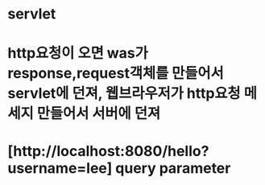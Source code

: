 # servlet
# http요청이 오면 was가 response,request객체를 만들어서 servlet에 던져, 웹브라우저가 http요청 메세지 만들어서 서버에 던져
# [http://localhost:8080/hello?username=lee]  query parameter
